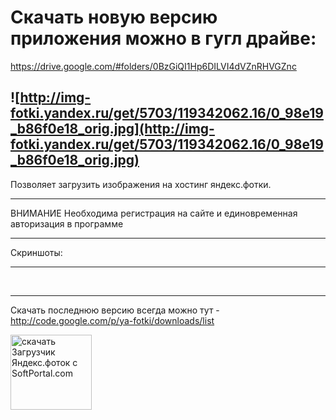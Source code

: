 # Скачать новую версию приложения можно в гугл драйве: #
https://drive.google.com/#folders/0BzGiQI1Hp6DILVI4dVZnRHVGZnc


## ![http://img-fotki.yandex.ru/get/5703/119342062.16/0_98e19_b86f0e18_orig.jpg](http://img-fotki.yandex.ru/get/5703/119342062.16/0_98e19_b86f0e18_orig.jpg) ##

Позволяет загрузить изображения на хостинг яндекс.фотки.

---

ВНИМАНИЕ Необходима регистрация на сайте и единовременная авторизация в программе

---

Скриншоты:

---

![![](http://img-fotki.yandex.ru/get/6314/119342062.24/0_9987d_a8a2aa5c_XXS.jpg)](http://img-fotki.yandex.ru/get/6314/119342062.24/0_9987d_a8a2aa5c_orig.jpg) ![![](http://img-fotki.yandex.ru/get/5803/119342062.24/0_9987c_f4b65745_M.jpg)](http://img-fotki.yandex.ru/get/5803/119342062.24/0_9987c_f4b65745_orig.jpg) ![![](http://img-fotki.yandex.ru/get/5408/119342062.24/0_9987e_8acbffd_M.jpg)](http://img-fotki.yandex.ru/get/5408/119342062.24/0_9987e_8acbffd_orig.jpg)  ![![](http://img-fotki.yandex.ru/get/5803/119342062.24/0_9987f_27b21720_M.jpg)](http://img-fotki.yandex.ru/get/5803/119342062.24/0_9987f_27b21720_orig.jpg)

---

Скачать последнюю версию всегда можно тут - http://code.google.com/p/ya-fotki/downloads/list

<a href='http://www.softportal.com/software-25608-zagruzchik-yandeksfotok.html'><img src='http://www.softportal.com/img/informers/info_25608_blue.jpg' alt='скачать Загрузчик Яндекс.фоток с SoftPortal.com' border='0' width='130' height='120'>